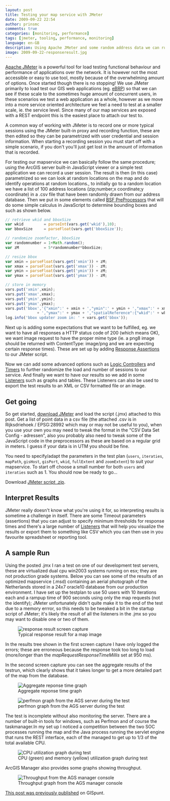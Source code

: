 ```yaml
---
layout: post
title: Testing your map service with JMeter
date: 2009-09-22 22:54
author: prinsmc
comments: true
categories: [monitoring, performance]
tags: [jmeter, tooling, performance, monitoring]
language: en-GB
description: Using Apache JMeter and some random address data we can run performance tests against a mapservice.
image: 2009-09-22-responseresult.jpg
---
```


[Apache JMeter](http://jmeter.apache.org/ "JMeter website") is a powerful tool for load
testing functional behaviour and performance of applications over the network. It is however not
the most accessible or easy to use tool, mostly because of the overwhelming amount of options. Once
started though there is no stopping! We use JMeter primarily to load test our GIS web applications
(eg. [eBRP](http://epractice.eu/cases/eBRPeGDI "eBRP summary")) so that we can see if these scale
to the sometimes huge amount of concurrent users, in these scenarios we test a web application as
a whole, however as we move into a more service oriented architecture we feel a need to test at
a smaller scale, ie. the service level. Since many of our map services are exposed with a REST
endpoint this is the easiest place to attach our test to.

A common way of working with JMeter is to record one or more typical sessions using the JMeter
built-in proxy and recording function, these are then edited so they can be parametrized with
user credential and session information. When starting a recording session you must start off
with a simple scenario, if you don't you'll just get lost in the amount of information that is recorded.

For testing our mapservice we can basically follow the same procedure; using the ArcGIS server
built-in JavaScript viewer or a simple test application we can record a user session. The result
is then (in this case) parametrized so we can look at random locations on the map and do identify
operations at random locations., to initially go to a random location we have a list of 100 address
locations (zip;number;x coordinate;y coordinate) in a .csv file that have been randomly drawn from
our address database. Then we put in some elements called
[BSF PreProcessors](http://jmeter.apache.org/usermanual/component_reference.html#BSF_PreProcessor "BSF PreProcessor docs")
that will do some simple calculus in JavaScript to determine bounding boxes and such as shown below.

```javascript
// retrieve wkid and bboxSize
var wkid         = parseInt(vars.get('wkid'),10);
var bboxSize     = parseFloat(vars.get('bboxSize'));

// randomize zoomfactor, bboxSize
var randomnumber = 1+Math.random();
var zM           = 5*randomnumber*bboxSize;

// resize bbox
var xmin = parseFloat(vars.get('xmin')) + zM;
var xmax = parseFloat(vars.get('xmax')) - zM;
var ymin = parseFloat(vars.get('ymin')) + zM;
var ymax = parseFloat(vars.get('ymax')) - zM;

// store in memory
vars.put('xmin',xmin);
vars.put('xmax',xmax);
vars.put('ymin',ymin);
vars.put('ymax',ymax);
vars.put('bbox','{"xmin":' + xmin + ',"ymin":' + ymin + ',"xmax":' + xmax
              + ',"ymax":' + ymax + ',"spatialReference":{"wkid":' + wkid + '}}');
log.info('bbox updater zoom in: ' + vars.get('bbox'));
```

Next up is adding some expectations that we want to be fulfilled, eg. we want to have all responses
a HTTP status code of 200 (which means OK), we want image request to have the proper mime type
(ie. a png8 image should be returned with ContentType: image/png and we are expecting certain
response times). These are set up by adding
[Response Assertions](http://jmeter.apache.org/usermanual/component_reference.html#Response_Assertion "Response Assertion docs")
to our JMeter script.

Now we can add some advanced options such as
[Logic Controllers](http://jmeter.apache.org/usermanual/component_reference.html#logic_controllers "Logic Controllers docs")
and [Timers](http://jmeter.apache.org/usermanual/component_reference.html#timers "Timers docs")
to further randomize the load and number of sessions to our service. And finally we want to have our
results so we add in some
[Listeners](http://jmeter.apache.org/usermanual/component_reference.html#listeners "Listeners docs")
such as graphs and tables. These Listeners can also be used to export the test results to an XML
or CSV formatted file or an image.

## Get going
So get started, [download JMeter](https://jmeter.apache.org/download_jmeter.cgi "JMeter download location")
and load the script (.jmx) attached to this post. Get a list of point data in a csv file
(the attached .csv is in Rijksdriehoek / EPSG:28992 which may or may not be useful to you),
when you use your own you may need to tweak the format in the "CSV Data Set Config - adressen",
also you probably also need to tweak some of the JavaScript code in the preprocessors as these are
based on a regular grid in meters. I guess if your data is in UTM you should be fine.

You need to specify/adapt the parameters in the test plan (`users`, `iteraties`, `mapPath`, `gisHost`,
`gisPort`, `wkid`, `fullExtent` and `zoomExtent`) to suit your mapservice. To start off choose a small
number for both `users` and `iteraties` such as 1. You should now be ready to go...

Download [JMeter script .zip](/img/2009-09-22-jmeter_script.zip).


## Interpret Results
JMeter really doesn't know what you're using it for, so interpreting results is sometime a challenge
in itself. There are some Timeout parameters (assertions) that you can adjust to specify minimum
thresholds for response times and there's a large number of
[Listeners](http://jmeter.apache.org/usermanual/component_reference.html#listeners "Listeners docs" )
that will help you visualize the results or export them to something like CSV which you can then
use in you favourite spreadsheet or reporting tool.

## A sample Run
Using the posted .jmx I ran a test on one of our development test servers, these are virtualized
dual cpu win2003 systems running on esx; they are not production grade systems. Below you can see
some of the results of an optimized mapservice (.msd) containing an aerial photograph of the
Netherlands stored in a 24x7 oracle10 database from our production environment. I have set up the
testplan to use 50 users with 10 iterations each and a rampup time of 900 seconds using only the map
requests (not the identify); JMeter unfortunately didn't quite make it to the end of the test due to
a memory errror, so this needs to be tweaked a bit in the startup script of JMeter; it's likely the
result of all the listeners in the .jmx so you may want to disable one or two of them.

<figure>
  <img src="/img/2009-09-22-responseresult.jpg" alt="response result screen capture">
  <figcaption>Typical response result for a map image</figcaption>
</figure>

In the results tree shown in the first screen capture I have only logged the errors; these are
erroneous because the response took too long to load (more/longer than the
<em>mapRequestResponseTimeMillis</em> set at 950 ms).

In the second screen capture you can see the aggregate results of the testrun, which clearly
shows that it takes longer to get a more detailed part of the map from the database.

<figure>
  <img src="/img/2009-09-22-aggregare_response_time.jpg" alt="Aggregate reponse time graph">
  <figcaption>Aggregate reponse time graph</figcaption>
</figure>

<figure>
  <img src="/img/2009-09-22-perfmon.jpg" alt="perfmon graph from the AGS server during the test">
  <figcaption>perfmon graph from the AGS server during the test</figcaption>
</figure>

The test is incomplete without also monitoring the server. There are a number of built-in tools for
windows, such as Perfmon and of course the taskmanager.In my set up I noticed a competition between
the two SOC processes running the map and the Java process running the servlet engine that runs the
REST interface, each of the managed to get up to 1/3 of the total available CPU.

<figure>
  <img src="/img/2009-09-22-cpu.jpg" alt="CPU utilization graph during test">
  <figcaption>CPU (green) and memory (yellow) utilization graph during test</figcaption>
</figure>

ArcGIS Manager also provides some graphs showing throughput.

<figure>
  <img src="/img/2009-09-22-throughput_by_service.png" alt="Throughput from the AGS manager console">
  <figcaption>Throughput graph from the AGS manager console</figcaption>
</figure>


[This post was previously published](https://gispunt.wordpress.com/2009/09/22/testing-your-map-service-with-jmeter/)
on GISpunt.
